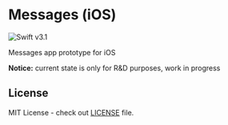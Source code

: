 # Messages (iOS)

![Swift v3.1](https://img.shields.io/badge/swift-v3.1-orange.svg)

Messages app prototype for iOS

**Notice:** current state is only for R&D purposes, work in progress

## License

MIT License - check out [LICENSE](LICENSE) file.
